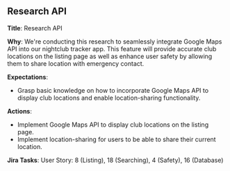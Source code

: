## Research API

**Title**: Research API

**Why**: We're conducting this research to seamlessly integrate Google Maps API into our nightclub tracker app. This feature will provide accurate club locations on the listing page as well as enhance user safety by allowing them to share location with emergency contact.

**Expectations**:
* Grasp basic knowledge on how to incorporate Google Maps API to display club locations and enable location-sharing functionality.

**Actions**:
* Implement Google Maps API to display club locations on the listing page.
* Implement location-sharing for users to be able to share their current location.

**Jira Tasks**: User Story: 8 (Listing), 18 (Searching), 4 (Safety), 16 (Database)
